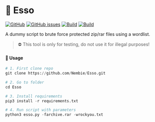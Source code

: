 # 🔐 Esso

[![GitHub](https://img.shields.io/github/license/Nembie/Esso?style=flat-square)](License)
[![GitHub issues](https://img.shields.io/github/issues/Nembie/Esso?style=flat-square)](Issues)
[![Build](https://img.shields.io/scrutinizer/build/g/Nembie/Esso?style=flat-square)](Build)
[![Build](https://img.shields.io/scrutinizer/quality/g/Nembie/Esso?style=flat-square)](Code)

A dummy script to brute force protected zip/rar files using a wordlist.

> ⛔️ This tool is only for testing, do not use it for illegal purposes!



#### 🔩 Usage

```python
# 1. First clone repo
git clone https://github.com/Nembie/Esso.git

# 2. Go to folder
cd Esso

# 3. Install requirements
pip3 install -r requirements.txt

# 4. Run script with parameters
python3 esso.py -farchive.rar -wrockyou.txt
```
